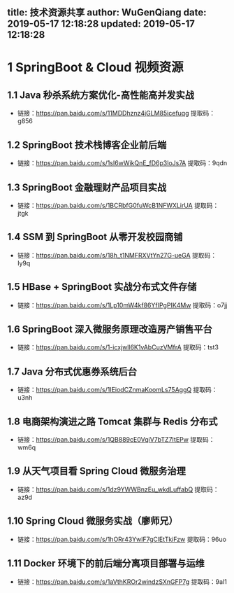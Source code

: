 title: 技术资源共享
author: WuGenQiang
date: 2019-05-17 12:18:28
updated: 2019-05-17 12:18:28
---
# 1 SpringBoot & Cloud 视频资源
## 1.1 Java 秒杀系统方案优化-高性能高并发实战
- 链接：https://pan.baidu.com/s/11MDDhznz4jGLM85icefuqg 
提取码：g856 

## 1.2 SpringBoot 技术栈博客企业前后端
- 链接：https://pan.baidu.com/s/1sI6wWikQnE_fD6p3loJs7A 
提取码：9qdn 

## 1.3 SpringBoot 金融理财产品项目实战
- 链接：https://pan.baidu.com/s/1BCRbfG0fuWcB1NFWXLirUA 
提取码：jtgk 

## 1.4 SSM 到 SpringBoot 从零开发校园商铺
- 链接：https://pan.baidu.com/s/18h_t1NMFRXVtYn27G-ueGA 
提取码：ly9q 

## 1.5 HBase + SpringBoot 实战分布式文件存储
- 链接：https://pan.baidu.com/s/1Lp10mW4kf86YfIPgPIK4Mw 
提取码：o7jj 

## 1.6 SpringBoot 深入微服务原理改造房产销售平台
- 链接：https://pan.baidu.com/s/1-icxjwll6K1vAbCuzVMfrA 
提取码：tst3 

## 1.7 Java 分布式优惠券系统后台
- 链接：https://pan.baidu.com/s/1IEiodCZnmaKoomLs75AggQ 
提取码：u3nh 

## 1.8 电商架构演进之路 Tomcat 集群与 Redis 分布式
- 链接：https://pan.baidu.com/s/1QB889cE0VqiV7bTZ7ItEPw 
提取码：wm6q 

## 1.9 从天气项目看 Spring Cloud 微服务治理
- 链接：https://pan.baidu.com/s/1dz9YWWBnzEu_wkdLuffabQ 
提取码：az9d 

## 1.10 Spring Cloud 微服务实战（廖师兄）
- 链接：https://pan.baidu.com/s/1hORr43YwlF7gClEtTkiFzw 
提取码：96uo 

## 1.11 Docker 环境下的前后端分离项目部署与运维
- 链接：https://pan.baidu.com/s/1aVthKROr2windzSXnGFP7g 
提取码：9al1 


